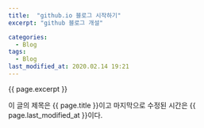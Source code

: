 ```yaml
---
title:  "github.io 블로그 시작하기"
excerpt: "github 블로그 개설"

categories:
  - Blog
tags:
  - Blog
last_modified_at: 2020.02.14 19:21
---
```



{{ page.excerpt }}

이 글의 제목은 {{ page.title }}이고
마지막으로 수정된 시간은 {{ page.last_modified_at }}이다.